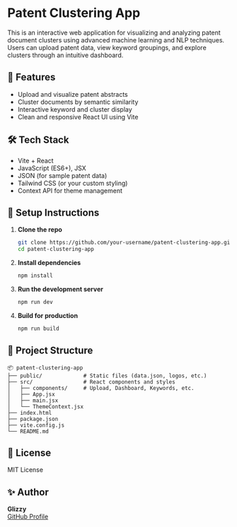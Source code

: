 # Patent Clustering App

This is an interactive web application for visualizing and analyzing patent document clusters using advanced machine learning and NLP techniques. Users can upload patent data, view keyword groupings, and explore clusters through an intuitive dashboard.

## 🚀 Features
- Upload and visualize patent abstracts
- Cluster documents by semantic similarity
- Interactive keyword and cluster display
- Clean and responsive React UI using Vite

## 🛠 Tech Stack
- Vite + React
- JavaScript (ES6+), JSX
- JSON (for sample patent data)
- Tailwind CSS (or your custom styling)
- Context API for theme management

## 🧪 Setup Instructions

1. **Clone the repo**
   ```bash
   git clone https://github.com/your-username/patent-clustering-app.git
   cd patent-clustering-app
   ```

2. **Install dependencies**
   ```bash
   npm install
   ```

3. **Run the development server**
   ```bash
   npm run dev
   ```

4. **Build for production**
   ```bash
   npm run build
   ```

## 📁 Project Structure
```
📦 patent-clustering-app
├── public/             # Static files (data.json, logos, etc.)
├── src/                # React components and styles
│   ├── components/     # Upload, Dashboard, Keywords, etc.
│   ├── App.jsx
│   ├── main.jsx
│   └── ThemeContext.jsx
├── index.html
├── package.json
├── vite.config.js
└── README.md
```

## 📄 License
MIT License

## ✨ Author
**Glizzy**  
[GitHub Profile](https://github.com/Glizzy505)